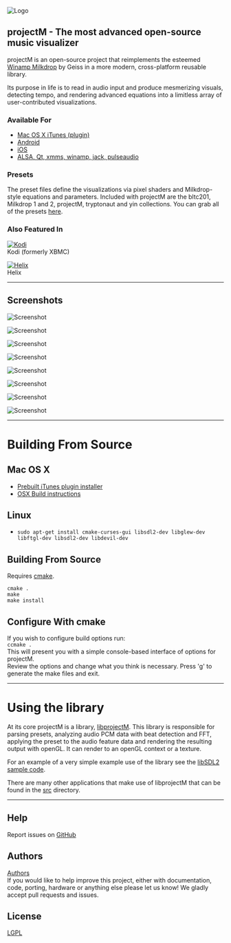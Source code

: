 ![Logo](https://github.com/projectM-visualizer/projectm/raw/master/web/logo.png)

## projectM - The most advanced open-source music visualizer
projectM is an open-source project that reimplements the esteemed [Winamp Milkdrop](https://en.wikipedia.org/wiki/MilkDrop) by Geiss in a more modern, cross-platform reusable library.

Its purpose in life is to read in audio input and produce mesmerizing visuals, detecting tempo, and rendering advanced equations into a limitless array of user-contributed visualizations.

### Available For
* [Mac OS X iTunes (plugin)](https://github.com/projectM-visualizer/projectm/releases)
* [Android](https://play.google.com/store/apps/details?id=com.psperl.projectM)
* [iOS](https://itunes.apple.com/us/app/projectm-music-visualizer/id530922227?mt=8&ign-mpt=uo%3D4)
* [ALSA, Qt, xmms, winamp, jack, pulseaudio](https://sourceforge.net/projects/projectm/files/)

### Presets
The preset files define the visualizations via pixel shaders and Milkdrop-style equations and parameters. Included with projectM are the bltc201, Milkdrop 1 and 2, projectM, tryptonaut and yin collections. You can grab all of the presets [here](http://spiegelmc.com.s3.amazonaws.com/pub/projectm_presets.zip).

### Also Featured In
[![Kodi](https://github.com/projectM-visualizer/projectm/raw/master/web/kodi.png)](https://kodi.tv/)  
Kodi (formerly XBMC)  

[![Helix](https://github.com/projectM-visualizer/projectm/raw/master/web/helix.jpg)](http://ghostfiregames.com/helixhome.html)  
Helix

***

## Screenshots
![Screenshot](https://github.com/projectM-visualizer/projectm/raw/master/src/projectM-iTunes/projectM%20screenshots/Screen%20Shot%202014-08-25%20at%2012.31.20%20AM.png)

![Screenshot](https://github.com/projectM-visualizer/projectm/raw/master/src/projectM-iTunes/projectM%20screenshots/Screen%20Shot%202014-08-25%20at%2012.33.50%20AM.png)

![Screenshot](https://github.com/projectM-visualizer/projectm/raw/master/src/projectM-iTunes/projectM%20screenshots/Screen%20Shot%202014-07-18%20at%202.14.41%20PM.png)

![Screenshot](https://github.com/projectM-visualizer/projectm/raw/master/src/projectM-iTunes/projectM%20screenshots/Screen%20Shot%202014-07-18%20at%202.13.53%20PM.png)

![Screenshot](https://github.com/projectM-visualizer/projectm/raw/master/src/projectM-iTunes/projectM%20screenshots/Screen%20Shot%202014-07-18%20at%202.15.36%20PM.png)

![Screenshot](https://github.com/projectM-visualizer/projectm/raw/master/src/projectM-iTunes/projectM%20screenshots/Screen%20Shot%202014-08-16%20at%204.49.32%20PM.png)

![Screenshot](https://github.com/projectM-visualizer/projectm/raw/master/src/projectM-iTunes/projectM%20screenshots/Screen%20Shot%202014-08-16%20at%204.50.37%20PM.png)

![Screenshot](https://github.com/projectM-visualizer/projectm/raw/master/src/projectM-iTunes/projectM%20screenshots/Screen%20Shot%202014-08-25%20at%2012.31.07%20AM.png)

***

# Building From Source

## Mac OS X
* [Prebuilt iTunes plugin installer](https://github.com/projectM-visualizer/projectm/releases)
* [OSX Build instructions](https://github.com/projectM-visualizer/projectm/raw/master/BUILDING_OSX.txt)

## Linux
* `sudo apt-get install cmake-curses-gui libsdl2-dev libglew-dev libftgl-dev libsdl2-dev libdevil-dev`

## Building From Source
Requires [cmake](https://cmake.org/download/).  
```
cmake .
make
make install
```

## Configure With cmake
If you wish to configure build options run:  
`ccmake .`  
This will present you with a simple console-based interface of options for projectM.  
Review the options and change what you think is necessary. Press 'g' to generate the make files and exit.  

***

# Using the library
At its core projectM is a library, [libprojectM](tree/master/src/libprojectM). This library is responsible for parsing presets, analyzing audio PCM data with beat detection and FFT, applying the preset to the audio feature data and rendering the resulting output with openGL. It can render to an openGL context or a texture.

For an example of a very simple example use of the library see the [libSDL2 sample code](blob/master/src/projectM-sdl/projectM_SDL_main.cpp).

There are many other applications that make use of libprojectM that can be found in the [src](tree/master/src/) directory.

***

## Help
Report issues on [GitHub](https://github.com/projectM-visualizer/projectm/issues/new)

## Authors
[Authors](https://github.com/projectM-visualizer/projectm/raw/master/AUTHORS.txt)  
If you would like to help improve this project, either with documentation, code, porting, hardware or anything else please let us know! We gladly accept pull requests and issues. 

## License
[LGPL](https://github.com/projectM-visualizer/projectm/raw/master/LICENSE.txt)
